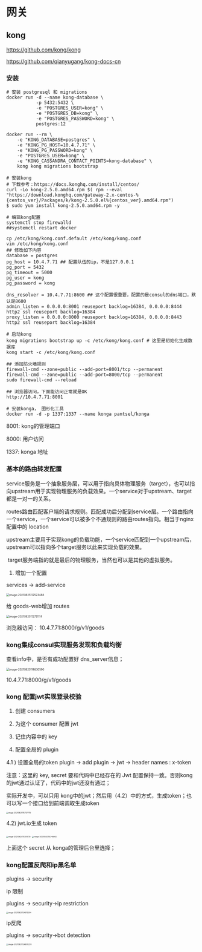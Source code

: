 # 网关

## kong

https://github.com/kong/kong



https://github.com/qianyugang/kong-docs-cn



### 安装

```shell
# 安装 postgresql 和 migrations
docker run -d --name kong-database \
           -p 5432:5432 \
           -e "POSTGRES_USER=kong" \
           -e "POSTGRES_DB=kong" \
           -e "POSTGRES_PASSWORD=kong" \
           postgres:12
 
docker run --rm \
    -e "KONG_DATABASE=postgres" \
    -e "KONG_PG_HOST=10.4.7.71" \
    -e "KONG_PG_PASSWORD=kong" \
    -e "POSTGRES_USER=kong" \
    -e "KONG_CASSANDRA_CONTACT_POINTS=kong-database" \
    kong kong migrations bootstrap

# 安装kong
# 下载参考：https://docs.konghq.com/install/centos/
curl -Lo kong-2.5.0.amd64.rpm $( rpm --eval "https://download.konghq.com/gateway-2.x-centos-%{centos_ver}/Packages/k/kong-2.5.0.el%{centos_ver}.amd64.rpm")
$ sudo yum install kong-2.5.0.amd64.rpm -y

# 编辑kong配置
systemctl stop firewalld
##systemctl restart docker

cp /etc/kong/kong.conf.default /etc/kong/kong.conf
vim /etc/kong/kong.conf
## 修改如下内容
database = postgres
pg_host = 10.4.7.71 ## 配置队伍的ip，不是127.0.0.1
pg_port = 5432
pg_timeout = 5000
pg_user = kong
pg_password = kong

dns_resolver = 10.4.7.71:8600 ## 这个配置很重要，配置的是consul的dns端口，默认是8600
admin_listen = 0.0.0.0:8001 reuseport backlog=16384, 0.0.0.0:8444 http2 ssl reuseport backlog=16384
proxy_listen = 0.0.0.0:8000 reuseport backlog=16384, 0.0.0.0:8443 http2 ssl reuseport backlog=16384

# 启动kong
kong migrations bootstrap up -c /etc/kong/kong.conf # 这里是初始化生成数据库
kong start -c /etc/kong/kong.conf

## 添加防火墙规则
firewall-cmd --zone=public --add-port=8001/tcp --permanent
firewall-cmd --zone=public --add-port=8000/tcp --permanent
sudo firewall-cmd --reload

## 浏览器访问，下面能访问正常就是OK
http://10.4.7.71:8001

# 安装konga， 图形化工具
docker run -d -p 1337:1337 --name konga pantsel/konga
```

8001: kong的管理端口

8000: 用户访问

1337: konga 地址



### 基本的路由转发配置

​		service服务是一个抽象服务层，可以用于指向具体物理服务（target），也可以指向upstream用于实现物理服务的负载效果。一个service对于upstream、target都是一对一的关系。

​		routes路由匹配客户端的请求规则。匹配成功后分配到service层。一个路由指向一个service，一个service可以被多个不通规则的路由routes指向。相当于nginx配置中的 location

​		upstream主要用于实现kong的负载功能，一个service匹配到一个upstream后，upstream可以指向多个target服务以此来实现负载的效果。

​		target服务端指的就是最后的物理服务，当然也可以是其他的虚拟服务。



1) 增加一个配置

services -> add-service

 <img src="images/image-20210825112523488.png" alt="image-20210825112523488" style="zoom:50%;" />

给 goods-web增加 routes

 <img src="images/image-20210825112751114.png" alt="image-20210825112751114" style="zoom:50%;" />



浏览器访问： 10.4.7.71:8000/g/v1/goods





### kong集成consul实现服务发现和负载均衡

 查看info中，是否有成功配置好 dns_server信息；

<img src="images/image-20210825114630590.png" alt="image-20210825114630590" style="zoom:50%;" />

10.4.7.71:8000/g/v1/goods



### kong 配置jwt实现登录校验

1) 创建 consumers

2) 为这个 consumer 配置 jwt

3) 记住内容中的 key

4) 配置全局的 plugin

4.1 ) 设置全局的token plugin -> add plugin -> jwt -> header names : x-token

注意：这里的 key, secret 要和代码中已经存在的 Jwt 配置保持一致。否则kong的jwt通过认证了，代码中的jwt还没有通过；

实际开发中，可以只用 kong中的jwt；然后用（4.2）中的方式，生成token；也可以写一个接口给到前端调取生成token

 <img src="images/image-20210825115737779.png" alt="image-20210825115737779" style="zoom:33%;" />

4.2) jwt.io生成 token

 <img src="images/image-20210825115310510.png" alt="image-20210825115310510" style="zoom:33%;" />

 <img src="images/image-20210825115348955.png" alt="image-20210825115348955" style="zoom:33%;" />

上面这个 secret 从 konga的管理后台里选择；



### kong配置反爬和ip黑名单

plugins -> security

ip 限制

plugins -> security->ip restriction

 <img src="images/image-20210825124913264.png" alt="image-20210825124913264" style="zoom:33%;" />



ip反爬

plugins -> security->bot detection

 <img src="images/image-20210825124805220.png" alt="image-20210825124805220" style="zoom:33%;" />